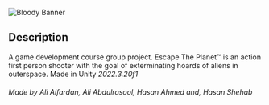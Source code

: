 ![Bloody Banner](https://github.com/AsalarS/EscapeThePlanet/blob/main/Resources/escapeThePlanetBanner.jpg)

## Description
A game development course group project. Escape The Planet™ is an action first person shooter with the goal of exterminating hoards of aliens in outerspace. Made in Unity _2022.3.20f1_


<h6>Made by Ali Alfardan, Ali Abdulrasool, Hasan Ahmed and, Hasan Shehab</h6>

